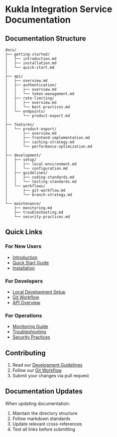 # Kukla Integration Service Documentation

## Documentation Structure

```tree
docs/
├── getting-started/
│   ├── introduction.md
│   ├── installation.md
│   └── quick-start.md
│
├── api/
│   ├── overview.md
│   ├── authentication/
│   │   ├── overview.md
│   │   └── token-management.md
│   ├── rate-limiting/
│   │   ├── overview.md
│   │   └── best-practices.md
│   └── endpoints/
│       └── product-export.md
│
├── features/
│   └── product-export/
│       ├── overview.md
│       ├── frontend-implementation.md
│       ├── caching-strategy.md
│       └── performance-optimization.md
│
├── development/
│   ├── setup/
│   │   ├── local-environment.md
│   │   └── configuration.md
│   ├── guidelines/
│   │   ├── coding-standards.md
│   │   └── testing-standards.md
│   └── workflows/
│       ├── git-workflow.md
│       └── branch-strategy.md
│
└── maintenance/
    ├── monitoring.md
    ├── troubleshooting.md
    └── security-practices.md
```

## Quick Links

### For New Users

- [Introduction](getting-started/introduction.md)
- [Quick Start Guide](getting-started/quick-start.md)
- [Installation](getting-started/installation.md)

### For Developers

- [Local Development Setup](development/setup/local-environment.md)
- [Git Workflow](development/workflows/git-workflow.md)
- [API Overview](api/overview.md)

### For Operations

- [Monitoring Guide](maintenance/monitoring.md)
- [Troubleshooting](maintenance/troubleshooting.md)
- [Security Practices](maintenance/security-practices.md)

## Contributing

1. Read our [Development Guidelines](development/guidelines/coding-standards.md)
2. Follow our [Git Workflow](development/workflows/git-workflow.md)
3. Submit your changes via pull request

## Documentation Updates

When updating documentation:

1. Maintain the directory structure
2. Follow markdown standards
3. Update relevant cross-references
4. Test all links before submitting
